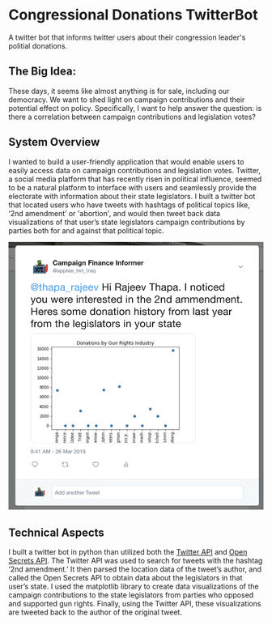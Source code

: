 # Congressional Donations TwitterBot
A twitter bot that informs twitter users about their congression leader's politial donations. 

## The Big Idea:
These days, it seems like almost anything is for sale, including our democracy. We want to shed light on campaign contributions and their potential effect on policy. Specifically, I want to help answer the question: is there a correlation between campaign contributions and legislation votes?
 
## System Overview
I wanted to build a user-friendly application that would enable users to easily access data on campaign contributions and legislation votes. Twitter, a social media platform that has recently risen in political influence, seemed to be a natural platform to interface with users and seamlessly provide the electorate with information about their state legislators. I built a twitter bot that located users who have tweets with hashtags of political topics like, ‘2nd amendment’ or 'abortion', and would then tweet back data visualizations of that user’s state legislators campaign contributions by parties both for and against that political topic.

<a align="middle" href="tweet.png"><img src="tweet.png" width="600" ></a>

 
## Technical Aspects
I built a twitter bot in python than utilized both the [Twitter API](https://developer.twitter.com/en/docs/tweets/search/overview) and [Open Secrets API](https://www.opensecrets.org/open-data/api). The Twitter API was used to search for tweets with the hashtag ‘2nd amendment.’ It then parsed the location data of the tweet’s author, and called the Open Secrets API to obtain data about the legislators in that user’s state. I used the matplotlib library to create data visualizations of the campaign contributions to the state legislators from parties who opposed and supported gun rights. Finally, using the Twitter API, these visualizations are tweeted back to the author of the original tweet.
